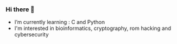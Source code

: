 ### Hi there 👋

 - I’m currently learning : C and Python
 - I'm interested in bioinformatics, cryptography, rom hacking and cybersecurity
